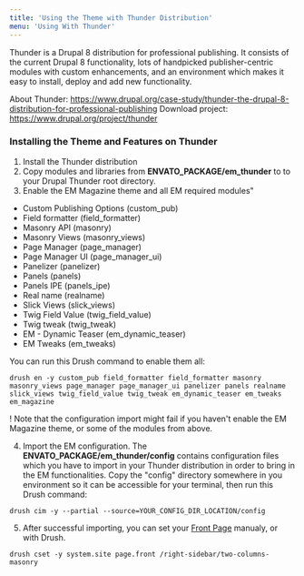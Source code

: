 ```yaml
---
title: 'Using the Theme with Thunder Distribution'
menu: 'Using With Thunder'
---
```


Thunder is a Drupal 8 distribution for professional publishing. It consists of the current Drupal 8 functionality, lots of handpicked publisher-centric modules with custom enhancements, and an environment which makes it easy to install, deploy and add new functionality.

About Thunder: https://www.drupal.org/case-study/thunder-the-drupal-8-distribution-for-professional-publishing
Download project: https://www.drupal.org/project/thunder


### Installing the Theme and Features on Thunder

1. Install the Thunder distribution
2. Copy modules and libraries from **ENVATO_PACKAGE/em_thunder** to to your Drupal Thunder root directory.
3. Enable the EM Magazine theme and all EM required modules"

 - Custom Publishing Options (custom_pub)
 - Field formatter (field_formatter)
 - Masonry API (masonry)
 - Masonry Views (masonry_views)
 - Page Manager (page_manager)
 - Page Manager UI (page_manager_ui)
 - Panelizer (panelizer)
 - Panels (panels)
 - Panels IPE (panels_ipe)
 - Real name (realname)
 - Slick Views (slick_views)
 - Twig Field Value (twig_field_value)
 - Twig tweak (twig_tweak)
 - EM - Dynamic Teaser (em_dynamic_teaser)
 - EM Tweaks (em_tweaks)

You can run this Drush command to enable them all:

`drush en -y custom_pub field_formatter field_formatter masonry masonry_views page_manager page_manager_ui panelizer panels realname slick_views twig_field_value twig_tweak em_dynamic_teaser em_tweaks em_magazine`


! Note that the configuration import might fail if you haven't enable the EM Magazine theme, or some of the modules from above.


4. Import the EM configuration. The **ENVATO_PACKAGE/em_thunder/config** contains configuration files which you have to import in your Thunder distribution in order to bring in the EM functionalities.
Copy the "config" directory somewhere in you environment so it can be accessible for your terminal, then run this Drush command:

`drush cim -y --partial --source=YOUR_CONFIG_DIR_LOCATION/config`

5. After successful importing, you can set your [Front Page](/adjust-basic-site-settings#front-page) manualy, or with Drush. 

`drush cset -y system.site page.front /right-sidebar/two-columns-masonry`
